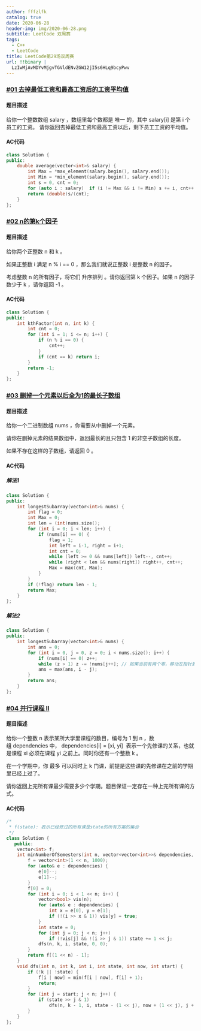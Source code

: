 ```yaml
---
author: fffzlfk
catalog: true
date: 2020-06-28
header-img: img/2020-06-28.png
subtitle: LeetCode 双周赛
tags:
  - C++
  - LeetCode
title: LeetCode第29场双周赛
url: !!binary |
  LzIwMjAvMDYvMjgvTGVldENvZGW12jI5s6HLq9bcyPwv
---
```




<h3><a href="https://leetcode-cn.com/problems/average-salary-excluding-the-minimum-and-maximum-salary/">#01 去掉最低工资和最高工资后的工资平均值</a></h3>

#### 题目描述
给你一个整数数组 salary ，数组里每个数都是 唯一 的，其中 salary[i] 是第 i 个员工的工资。
请你返回去掉最低工资和最高工资以后，剩下员工工资的平均值。

#### AC代码

```cpp
class Solution {
public:
    double average(vector<int>& salary) {
        int Max = *max_element(salary.begin(), salary.end());
        int Min = *min_element(salary.begin(), salary.end());
        int s = 0, cnt = 0;
        for (auto i : salary)  if (i != Max && i != Min) s += i, cnt++;
        return (double)s/(cnt);
    }
};
```

<h3><a href="https://leetcode-cn.com/problems/the-kth-factor-of-n/">#02 n的第k个因子</a></h3>

#### 题目描述
给你两个正整数 n 和 k 。

如果正整数 i 满足 n % i == 0 ，那么我们就说正整数 i 是整数 n 的因子。

考虑整数 n 的所有因子，将它们 升序排列 。请你返回第 k 个因子。如果 n 的因子数少于 k ，请你返回 -1 。


#### AC代码
```cpp
class Solution {
public:
    int kthFactor(int n, int k) {
        int cnt = 0;
        for (int i = 1; i <= n; i++) {
            if (n % i == 0) {
                cnt++;
            }
            if (cnt == k) return i;
        }
        return -1;
    }
};
```

<h3><a href="https://leetcode-cn.com/problems/longest-subarray-of-1s-after-deleting-one-element/">#03 删掉一个元素以后全为1的最长子数组</a></h3>

#### 题目描述
给你一个二进制数组 nums ，你需要从中删掉一个元素。

请你在删掉元素的结果数组中，返回最长的且只包含 1 的非空子数组的长度。

如果不存在这样的子数组，请返回 0 。

#### AC代码

##### 解法1
```cpp
class Solution {
public:
    int longestSubarray(vector<int>& nums) {
        int flag = 0;
        int Max = 0;
        int len = (int)nums.size();
        for (int i = 0; i < len; i++) {
            if (nums[i] == 0) {
                flag = 1;
                int left = i-1, right = i+1;
                int cnt = 0;
                while (left >= 0 && nums[left]) left--, cnt++;
                while (right < len && nums[right]) right++, cnt++;
                Max = max(cnt, Max);
            }
        }
        if (!flag) return len - 1;
        return Max;
    }
};
```

##### 解法2
```cpp
class Solution {
public:
    int longestSubarray(vector<int>& nums) {
        int ans = 0;
        for (int i = 0, j = 0, z = 0; i < nums.size(); i++) {
            if (nums[i] == 0) z++;
            while (z > 1) z -= !nums[j++]; // 如果当前有两个零，移动左指针到第一个零后面
            ans = max(ans, i - j);  
        }
        return ans;
    }
};
```

<h3><a href="https://leetcode-cn.com/problems/parallel-courses-ii/">#04 并行课程 II</a></h3>

#### 题目描述
给你一个整数 n 表示某所大学里课程的数目，编号为 1 到 n ，数组 dependencies 中， dependencies[i] = [xi, yi]  表示一个先修课的关系，也就是课程 xi 必须在课程 yi 之前上。同时你还有一个整数 k 。

在一个学期中，你 最多 可以同时上 k 门课，前提是这些课的先修课在之前的学期里已经上过了。

请你返回上完所有课最少需要多少个学期。题目保证一定存在一种上完所有课的方式。

#### AC代码
```cpp
/*
 * f(state): 表示已经修过的所有课是state的所有方案的集合
 */
class Solution {
   public:
    vector<int> f;
    int minNumberOfSemesters(int n, vector<vector<int>>& dependencies, int k) {
        f = vector<int>(1 << n, 1000);
        for (auto& e : dependencies) {
            e[0]--;
            e[1]--;
        }
        f[0] = 0;
        for (int i = 0; i < 1 << n; i++) {
            vector<bool> vis(n);
            for (auto& e : dependencies) {
                int x = e[0], y = e[1];
                if (!(i >> x & 1)) vis[y] = true;
            }
            int state = 0;
            for (int j = 0; j < n; j++)
                if (!vis[j] && !(i >> j & 1)) state += 1 << j;
            dfs(n, k, i, state, 0, 0);
        }
        return f[(1 << n) - 1];
    }
    void dfs(int n, int k, int i, int state, int now, int start) {
        if (!k || !state) {
            f[i | now] = min(f[i | now], f[i] + 1);
            return;
        }
        for (int j = start; j < n; j++) {
            if (state >> j & 1)
                dfs(n, k - 1, i, state - (1 << j), now + (1 << j), j + 1);
        }
    }
};
```